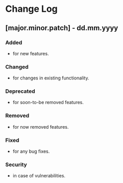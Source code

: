 # Change Log

## [major.minor.patch] - dd.mm.yyyy
  
### Added
- for new features.

### Changed
- for changes in existing functionality.

### Deprecated 
- for soon-to-be removed features.
    
### Removed 
- for now removed features.
    
### Fixed 
- for any bug fixes.
    
### Security 
- in case of vulnerabilities.


